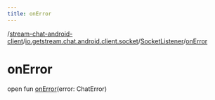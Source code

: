 ```yaml
---
title: onError
---
```

/[stream-chat-android-client](../../index.md)/[io.getstream.chat.android.client.socket](../index.md)/[SocketListener](index.md)/[onError](onError.md)  
  
  
  
# onError  
open fun [onError](onError.md)(error: ChatError)
